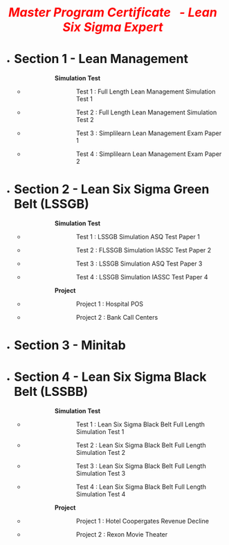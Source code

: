 <center>
 &nbsp; &nbsp; &nbsp; &nbsp; &nbsp; &nbsp;&nbsp; &nbsp; &nbsp; &nbsp; &nbsp; &nbsp;&nbsp; &nbsp; &nbsp; &nbsp; &nbsp; &nbsp;<h1 style="color:red"><em><strong>Master Program Certificate &nbsp; -  Lean Six Sigma Expert</strong></em></h1>
</center>

<ul>
<li style="font-weight: 400;">
        <h1><strong>Section 1 - Lean Management</strong></h1>
</li>
<p style="padding-left: 90px;"><span style="font-weight: 200;">&nbsp;</span><strong>Simulation Test</strong></p>
    <ul>
        <li><p style="padding-left: 120px;"><span style="font-weight: 400;">Test 1 : Full Length Lean Management Simulation Test 1</span></a></p></li>
        <li><p style="padding-left: 120px;"><span style="font-weight: 400;">Test 2 : Full Length Lean Management Simulation Test 2</span></a></p></li>
        <li><p style="padding-left: 120px;"><span style="font-weight: 400;">Test 3 : Simplilearn Lean Management Exam Paper 1</span></a></p></li>
        <li><p style="padding-left: 120px;"><span style="font-weight: 400;">Test 4 : Simplilearn Lean Management Exam Paper 2</span></a></p></li>
    </ul>
<li style="font-weight: 400;">
        <h1><strong>Section 2 - Lean Six Sigma Green Belt (LSSGB)</strong></h1>
</li>
    <p style="padding-left: 90px;"><span style="font-weight: 200;">&nbsp;</span><strong>Simulation Test</strong></p>
    <ul>
        <li><p style="padding-left: 120px;"><span style="font-weight: 400;">Test 1 : LSSGB Simulation ASQ Test Paper 1</span></a></p></li>
        <li><p style="padding-left: 120px;"><span style="font-weight: 400;">Test 2 : FLSSGB Simulation IASSC Test Paper 2</span></a></p></li>
        <li><p style="padding-left: 120px;"><span style="font-weight: 400;">Test 3 : LSSGB Simulation ASQ Test Paper 3</span></a></p></li>
        <li><p style="padding-left: 120px;"><span style="font-weight: 400;">Test 4 : LSSGB Simulation IASSC Test Paper 4</span></a></p></li>
    </ul>
    <p style="padding-left: 90px;"><span style="font-weight: 200;">&nbsp;</span><strong>Project</strong></p>
    <ul>
        <li><p style="padding-left: 120px;"><span style="font-weight: 400;">Project 1 : Hospital POS</span></a></p></li>
        <li><p style="padding-left: 120px;"><span style="font-weight: 400;">Project 2 : Bank Call Centers</span></a></p></li>
    </ul>
<li style="font-weight: 400;">
        <h1><strong>Section 3 - Minitab</strong></h1>
</li>
<li style="font-weight: 400;">
        <h1><strong>Section 4 - Lean Six Sigma Black Belt (LSSBB)</strong></h1>
</li>
    <p style="padding-left: 90px;"><span style="font-weight: 200;">&nbsp;</span><strong>Simulation Test</strong></p>
    <ul>
        <li><p style="padding-left: 120px;"><span style="font-weight: 400;">Test 1 : Lean Six Sigma Black Belt Full Length Simulation Test 1</span></a></p></li>
        <li><p style="padding-left: 120px;"><span style="font-weight: 400;">Test 2 : Lean Six Sigma Black Belt Full Length Simulation Test 2</span></a></p></li>
        <li><p style="padding-left: 120px;"><span style="font-weight: 400;">Test 3 : Lean Six Sigma Black Belt Full Length Simulation Test 3</span></a></p></li>
        <li><p style="padding-left: 120px;"><span style="font-weight: 400;">Test 4 : Lean Six Sigma Black Belt Full Length Simulation Test 4</span></a></p></li>
    </ul>
    <p style="padding-left: 90px;"><span style="font-weight: 200;">&nbsp;</span><strong>Project</strong></p>
    <ul>
        <li><p style="padding-left: 120px;"><span style="font-weight: 400;">Project 1 : Hotel Coopergates Revenue Decline</span></a></p></li>
        <li><p style="padding-left: 120px;"><span style="font-weight: 400;">Project 2 : Rexon Movie Theater</span></a></p></li>
    </ul>
</ul>
